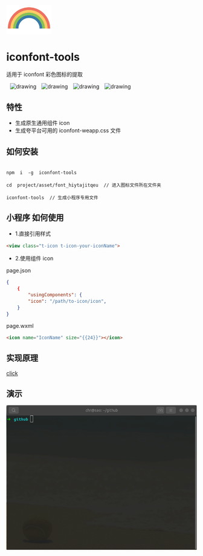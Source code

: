 <img src="docs/rainbow.png" width="120" />

# iconfont-tools

适用于 iconfont 彩色图标的提取

<div>
<img src="https://raw.githubusercontent.com/HuaRongSAO/iconfont-tools/HEAD/docs/iconfont.png" alt="drawing" width="60" style="margin-left: 10px;"/>
<img src="https://raw.githubusercontent.com/HuaRongSAO/iconfont-tools/HEAD/docs/snowflake-skinny.png" alt="drawing" width="60" style="margin-left: 10px;"/>
<img src="https://raw.githubusercontent.com/HuaRongSAO/iconfont-tools/HEAD/docs/temperature-thermometerhot.png" alt="drawing" width="60" style="margin-left: 10px;"/>
<img src="https://raw.githubusercontent.com/HuaRongSAO/iconfont-tools/HEAD/docs/sunrise-skinnywave.png" alt="drawing" width="60" style="margin-left: 10px;display:"/>
</div>

## 特性

- 生成原生通用组件 icon
- 生成夸平台可用的 iconfont-weapp.css 文件

## 如何安装

```shell

npm  i  -g  iconfont-tools

cd  project/asset/font_hiytajitqeu  // 进入图标文件所在文件夹

iconfont-tools  // 生成小程序专用文件

```

## 小程序 如何使用

- 1.直接引用样式

```HTML
<view class="t-icon t-icon-your-iconName">
```

- 2.使用组件 icon

page.json

```json
{
    {
        "usingComponents": {
        "icon": "/path/to-icon/icon",
    }
}
```

page.wxml

```HTML
<icon name="IconName" size="{{24}}"></icon>
```

## 实现原理

[click](./docs/README.md)

## 演示

![img](./docs/cli.gif)
